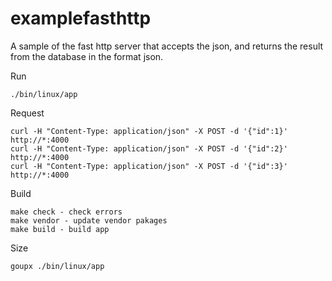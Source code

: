 # examplefasthttp

A sample of the fast http server that accepts the json, and returns the result from the database in the format json.

Run

    ./bin/linux/app

Request

    curl -H "Content-Type: application/json" -X POST -d '{"id":1}' http://*:4000
    curl -H "Content-Type: application/json" -X POST -d '{"id":2}' http://*:4000
    curl -H "Content-Type: application/json" -X POST -d '{"id":3}' http://*:4000

Build

    make check - check errors
    make vendor - update vendor pakages
    make build - build app

Size

    goupx ./bin/linux/app